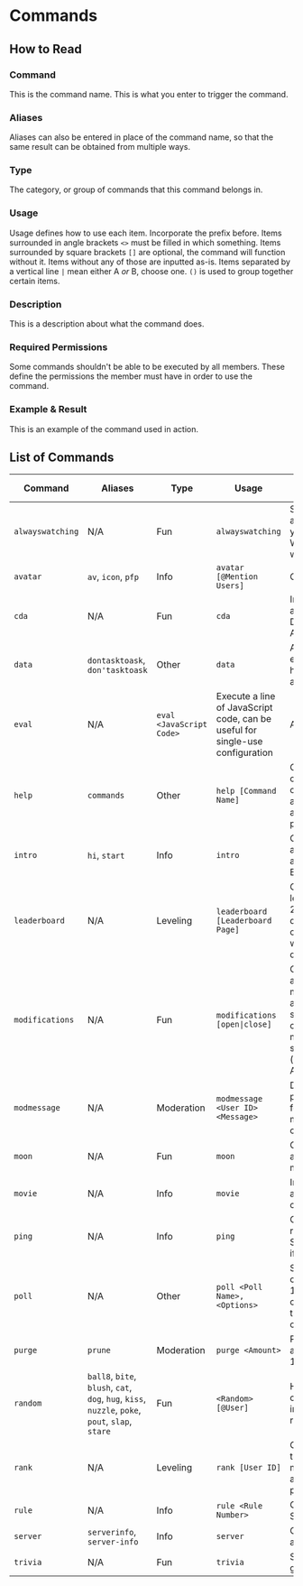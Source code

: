 # Commands
## How to Read
### Command
This is the command name. This is what you enter to trigger the command.

### Aliases
Aliases can also be entered in place of the command name, so that the same result can be obtained from multiple ways.

### Type
The category, or group of commands that this command belongs in.

### Usage
Usage defines how to use each item. Incorporate the prefix before. Items surrounded in angle brackets `<>` must be filled in which something. Items surrounded by square brackets `[]` are optional, the command will function without it. Items without any of those are inputted as-is. Items separated by a vertical line `|` mean either A *or* B, choose one. `()` is used to group together certain items.

### Description
This is a description about what the command does.

### Required Permissions
Some commands shouldn't be able to be executed by all members. These define the permissions the member must have in order to use the command.

### Example & Result
This is an example of the command used in action.

## List of Commands

| Command | Aliases | Type | Usage | Description | Required Permissions | Example & Result |
| ------- | ------- | ---- | ----- | ----------- | -------------------- | ---------------- |
| `alwayswatching` | N/A | Fun | `alwayswatching` | STIADS👀 Bot is always watching you, Mike Wazowski. Always watching. Always. | N/A | WIP |
| `avatar` | `av`, `icon`, `pfp` | Info | `avatar [@Mention Users]` | Get a user's avatar. | N/A | WIP |
| `cda` | N/A | Fun | `cda` | Information about a Child Development Associate | N/A | WIP |
| `data` | `dontasktoask`, `don'tasktoask` | Other | `data` | A link to an explanation about how you shouldn't ask to ask for help. | N/A | WIP |
| `eval` | N/A | `eval <JavaScript Code>` | Execute a line of JavaScript code, can be useful for single-use configuration | Administrator | WIP |
| `help` | `commands` | Other | `help [Command Name]` | Gets a list of all commands to use, or a description of a command if an argument is provided. | N/A | WIP |
| `intro` | `hi`, `start` | Info | `intro` | Get an introduction and information about STIADS👀 Bot. | N/A | WIP |
| `leaderboard` | N/A | Leveling | `leaderboard [Leaderboard Page]` | Gets a server rank leaderboard, with 20 names displayed. An optional argument will switch to a different page. | N/A | WIP |
| `modifications` | N/A | Fun | `modifications [open\|close]` | Get information about modifications, or if an argument is specified, open or close modifications for submissions (requires Administrator). | N/A | WIP |
| `modmessage` | N/A | Moderation | `modmessage <User ID> <Message>` | DM a user a private message, for moderator/member contact. | Ban Members, Kick Members | WIP |
| `moon` | N/A | Fun | `moon` | Get information about a mysterious moon. | N/A | WIP |
| `movie` | N/A | Info | `movie` | Information about an apparent cda94581 movie. | N/A | WIP |
| `ping` | N/A | Info | `ping` | Checks the response time for STIADS👀 Bot, and if it's still alive. | N/A | WIP |
| `poll` | N/A | Other | `poll <Poll Name>,<Options>` | Starts a poll on a certain topic. Up to 10 options can be created. Seperate the options with commas. | N/A | WIP |
| `purge` | `prune` | Moderation | `purge <Amount>` | Purge messages in a channel. Max of 100. | Manage Messages | WIP |
| `random` | `ball8`, `bite`, `blush`, `cat`, `dog`, `hug`, `kiss`, `nuzzle`, `poke`, `pout`, `slap`, `stare` | Fun | `<Random> [@User]` | Handles all the commands involving a random response. | N/A | WIP |
| `rank` | N/A | Leveling | `rank [User ID]` | Gets the rank of the member, or the member if an argument is provided. | N/A | WIP |
| `rule` | N/A | Info | `rule <Rule Number>` | Gets a rule from STIADS. | N/A | WIP |
| `server` | `serverinfo`, `server-info` | Info | `server` | Get information about the server. | N/A | WIP |
| `trivia` | N/A | Fun | `trivia` | Starts a trivia game. | N/A | WIP |